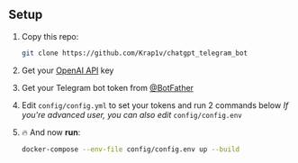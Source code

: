 ## Setup
1. Copy this repo:
   ```bash
   git clone https://github.com/Krap1v/chatgpt_telegram_bot 
   ```
   
2. Get your [OpenAI API](https://openai.com/api/) key

3. Get your Telegram bot token from [@BotFather](https://t.me/BotFather)

4. Edit `config/config.yml` to set your tokens and run 2 commands below 
   *If you're advanced user, you can also edit* `config/config.env`


5. 🔥 And now **run**:
    ```bash
    docker-compose --env-file config/config.env up --build
    ```
